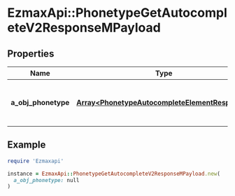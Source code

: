 # EzmaxApi::PhonetypeGetAutocompleteV2ResponseMPayload

## Properties

| Name | Type | Description | Notes |
| ---- | ---- | ----------- | ----- |
| **a_obj_phonetype** | [**Array&lt;PhonetypeAutocompleteElementResponse&gt;**](PhonetypeAutocompleteElementResponse.md) | An array of Phonetype autocomplete element response. |  |

## Example

```ruby
require 'Ezmaxapi'

instance = EzmaxApi::PhonetypeGetAutocompleteV2ResponseMPayload.new(
  a_obj_phonetype: null
)
```

